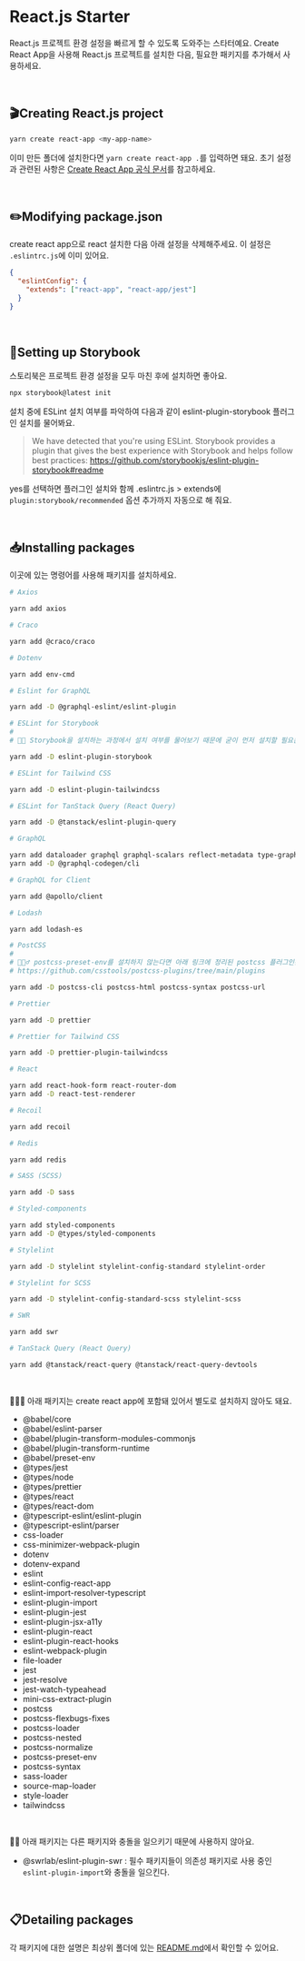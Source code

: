 # React.js Starter

React.js 프로젝트 환경 설정을 빠르게 할 수 있도록 도와주는 스타터예요. Create React App을 사용해 React.js 프로젝트를 설치한 다음, 필요한 패키지를 추가해서 사용하세요.

<br>

## 🎬Creating React.js project

```bash
yarn create react-app <my-app-name>
```

이미 만든 폴더에 설치한다면 `yarn create react-app .`를 입력하면 돼요. 초기 설정과 관련된 사항은 [Create React App 공식 문서](https://create-react-app.dev/docs/getting-started)를 참고하세요.

<br>

## ✏️Modifying package.json

create react app으로 react 설치한 다음 아래 설정을 삭제해주세요. 이 설정은 `.eslintrc.js`에 이미 있어요.

```json
{
  "eslintConfig": {
    "extends": ["react-app", "react-app/jest"]
  }
}
```

<br>

## 📒Setting up Storybook

스토리북은 프로젝트 환경 설정을 모두 마친 후에 설치하면 좋아요.

```bash
npx storybook@latest init
```

설치 중에 ESLint 설치 여부를 파악하여 다음과 같이 eslint-plugin-storybook 플러그인 설치를 물어봐요.

> We have detected that you're using ESLint. Storybook provides a plugin that gives the best experience with Storybook and helps follow best practices: <https://github.com/storybookjs/eslint-plugin-storybook#readme>

yes를 선택하면 플러그인 설치와 함께 .eslintrc.js > extends에 `plugin:storybook/recommended` 옵션 추가까지 자동으로 해 줘요.

<br>

## 📥Installing packages

이곳에 있는 명령어를 사용해 패키지를 설치하세요.

```bash
# Axios

yarn add axios

# Craco

yarn add @craco/craco

# Dotenv

yarn add env-cmd

# Eslint for GraphQL

yarn add -D @graphql-eslint/eslint-plugin

# ESLint for Storybook
#
# 💁🏻 Storybook을 설치하는 과정에서 설치 여부를 물어보기 때문에 굳이 먼저 설치할 필요는 없어요.

yarn add -D eslint-plugin-storybook

# ESLint for Tailwind CSS

yarn add -D eslint-plugin-tailwindcss

# ESLint for TanStack Query (React Query)

yarn add -D @tanstack/eslint-plugin-query

# GraphQL

yarn add dataloader graphql graphql-scalars reflect-metadata type-graphql
yarn add -D @graphql-codegen/cli

# GraphQL for Client

yarn add @apollo/client

# Lodash

yarn add lodash-es

# PostCSS
#
# 💁🏻‍♂️ postcss-preset-env를 설치하지 않는다면 아래 링크에 정리된 postcss 플러그인은 별도로 설치해야 해요.
# https://github.com/csstools/postcss-plugins/tree/main/plugins

yarn add -D postcss-cli postcss-html postcss-syntax postcss-url

# Prettier

yarn add -D prettier

# Prettier for Tailwind CSS

yarn add -D prettier-plugin-tailwindcss

# React

yarn add react-hook-form react-router-dom
yarn add -D react-test-renderer

# Recoil

yarn add recoil

# Redis

yarn add redis

# SASS (SCSS)

yarn add -D sass

# Styled-components

yarn add styled-components
yarn add -D @types/styled-components

# Stylelint

yarn add -D stylelint stylelint-config-standard stylelint-order

# Stylelint for SCSS

yarn add -D stylelint-config-standard-scss stylelint-scss

# SWR

yarn add swr

# TanStack Query (React Query)

yarn add @tanstack/react-query @tanstack/react-query-devtools
```

<br>

💁🏻‍♀️ 아래 패키지는 create react app에 포함돼 있어서 별도로 설치하지 않아도 돼요.

- @babel/core
- @babel/eslint-parser
- @babel/plugin-transform-modules-commonjs
- @babel/plugin-transform-runtime
- @babel/preset-env
- @types/jest
- @types/node
- @types/prettier
- @types/react
- @types/react-dom
- @typescript-eslint/eslint-plugin
- @typescript-eslint/parser
- css-loader
- css-minimizer-webpack-plugin
- dotenv
- dotenv-expand
- eslint
- eslint-config-react-app
- eslint-import-resolver-typescript
- eslint-plugin-import
- eslint-plugin-jest
- eslint-plugin-jsx-a11y
- eslint-plugin-react
- eslint-plugin-react-hooks
- eslint-webpack-plugin
- file-loader
- jest
- jest-resolve
- jest-watch-typeahead
- mini-css-extract-plugin
- postcss
- postcss-flexbugs-fixes
- postcss-loader
- postcss-nested
- postcss-normalize
- postcss-preset-env
- postcss-syntax
- sass-loader
- source-map-loader
- style-loader
- tailwindcss

<br>

💁🏻 아래 패키지는 다른 패키지와 충돌을 일으키기 때문에 사용하지 않아요.

- @swrlab/eslint-plugin-swr : 필수 패키지들이 의존성 패키지로 사용 중인 `eslint-plugin-import`와 충돌을 일으킨다.

<br>

## 📋Detailing packages

각 패키지에 대한 설명은 최상위 폴더에 있는 [README.md](https://github.com/biniruu/starter-pack#detailing-packages)에서 확인할 수 있어요.

<br>
